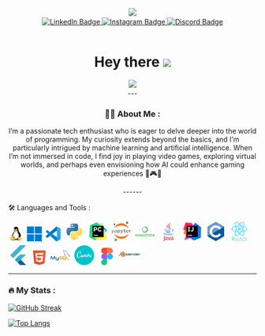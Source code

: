[comment]: <> (intro gif)
<div id="header" align="center">
  <img src="https://media.giphy.com/media/v1.Y2lkPTc5MGI3NjExNGlxM2d3bm1seDh6aDdkaWUyN3lzOGp3YWZ5YzVxdzRmNjBwMzVzZCZlcD12MV9pbnRlcm5hbF9naWZfYnlfaWQmY3Q9Zw/mTPjPA6SSXgTsnZ1Dh/giphy.gif" width="100"/>
</div>

[comment]: <> (socials)
<div id="badges" align="center">
  <a href="https://www.linkedin.com/in/parth-kohale-671534290">
    <img src="https://img.shields.io/badge/LinkedIn-blue?style=for-the-badge&logo=linkedin&logoColor=white" alt="LinkedIn Badge"/>
  </a>
  <a href="https://www.instagram.com/parthh.kohale">
    <img src="https://img.shields.io/badge/Instagram-purple?style=for-the-badge&logo=instagram&logoColor=white" alt="Instagram Badge"/>
  </a>
  <a href="https://discordapp.com/users/305591469547454466">
    <img src="https://img.shields.io/badge/Discord-darkblue?style=for-the-badge&logo=discord&logoColor=white" alt="Discord Badge"/>
  </a>
</div>

[comment]: <> (profile view counter)
<div id="profilecounter" align="center">
  <img src="https://komarev.com/ghpvc/?username=mavericksxx&style=flat-square&color=blue" alt=""/>
</div>

[comment]: <> (greetings)
<h1 align="center">
  Hey there 
  <img src="https://media.giphy.com/media/hvRJCLFzcasrR4ia7z/giphy.gif" width="30px"/>
</h1>

[comment]: <> (secondary gif)
<div align="center">
  <img src="https://media.giphy.com/media/v1.Y2lkPTc5MGI3NjExbTd6ZHpra3B2MWlsbWI0eXdvbjJyd2p4Z3ppZzBnMXM4MWljZndlbiZlcD12MV9pbnRlcm5hbF9naWZfYnlfaWQmY3Q9Zw/jfHRfhqipdl3ybvRn8/giphy.gif">
</div>

[comment]: <> (about me)
<div align="center">
---

### :man_technologist: About Me :
I’m a passionate tech enthusiast who is eager to delve deeper into the world of programming. My curiosity extends beyond the basics, and I’m particularly intrigued by machine learning and artificial intelligence. When I’m not immersed in code, I find joy in playing video games, exploring virtual worlds, and perhaps even envisioning how AI could enhance gaming experiences 🚀🎮🤖
</div>

<div align="center"> 
------
</div>


:hammer_and_wrench: Languages and Tools :
<div>
  <img src="https://github.com/devicons/devicon/blob/master/icons/linux/linux-original.svg" title="Linux" alt="Linux" width="30" height="30"/>&nbsp;
  <img src="https://github.com/devicons/devicon/blob/master/icons/windows11/windows11-original.svg" title="Windows" alt="Windows" width="30" height="30"/>&nbsp;
  <img src="https://github.com/devicons/devicon/blob/master/icons/vscode/vscode-original.svg" title="VSCode" alt="VSCode" width="30" height="30"/>&nbsp;
  <img src="https://github.com/devicons/devicon/blob/master/icons/python/python-original.svg" title="Python" alt="Python" width="40" height="40"/>&nbsp;
  <img src="https://github.com/devicons/devicon/blob/master/icons/pycharm/pycharm-original.svg" title="Pycharm" alt="Pycharm" width="40" height="40"/>&nbsp;
  <img src="https://github.com/devicons/devicon/blob/master/icons/jupyter/jupyter-original-wordmark.svg" title="Jupyter" alt="Jupyter" width="40" height="40"/>&nbsp;
  <img src="https://github.com/devicons/devicon/blob/master/icons/anaconda/anaconda-original-wordmark.svg" title="Anaconda" alt="Anaconda" width="40" height="40"/>&nbsp;
  <img src="https://github.com/devicons/devicon/blob/master/icons/java/java-original-wordmark.svg" title="Java" alt="Java" width="40" height="40"/>&nbsp;
   <img src="https://github.com/devicons/devicon/blob/master/icons/intellij/intellij-original.svg" title="Intellij" alt="Intellij" width="40" height="40"/>&nbsp;
  <img src="https://github.com/devicons/devicon/blob/master/icons/c/c-original.svg" title="C" alt="C" width="40" height="40"/>&nbsp;
  <img src="https://github.com/devicons/devicon/blob/master/icons/react/react-original-wordmark.svg" title="React" alt="React" width="40" height="40"/>&nbsp;
  <img src="https://github.com/devicons/devicon/blob/master/icons/flutter/flutter-original.svg" title="Flutter" alt="Flutter" width="40" height="40"/>&nbsp;
  <img src="https://github.com/devicons/devicon/blob/master/icons/html5/html5-original.svg" title="HTML5" alt="HTML" width="30" height="30"/>&nbsp;
  <img src="https://github.com/devicons/devicon/blob/master/icons/mysql/mysql-original-wordmark.svg" title="MySQL"  alt="MySQL" width="40" height="40"/>&nbsp;
   <img src="https://github.com/devicons/devicon/blob/master/icons/canva/canva-original.svg" title="Canva" alt="Canva" width="40" height="40"/>&nbsp;
   <img src="https://github.com/devicons/devicon/blob/master/icons/figma/figma-original.svg" title="Figma" alt="Figma" width="35" height="35"/>&nbsp;
  <img src="https://github.com/devicons/devicon/blob/master/icons/blender/blender-original-wordmark.svg" title="Blender" alt="Blender" width="45" height="45"/>&nbsp;
</div>

[comment]: <> (github stats)
---

### :fire: My Stats :
[![GitHub Streak](http://github-readme-streak-stats.herokuapp.com?user=mavericksxx&theme=dark&background=000000)](https://git.io/streak-stats)

[![Top Langs](https://github-readme-stats.vercel.app/api/top-langs/?username=your-github-username)](https://github.com/anuraghazra/github-readme-stats)
